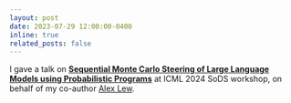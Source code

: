 ```yaml
---
layout: post
date: 2023-07-29 12:00:00-0400
inline: true
related_posts: false
---
```


I gave a talk on [**Sequential Monte Carlo Steering of Large Language Models using Probabilistic Programs**](https://arxiv.org/abs/2306.03081) at ICML 2024 SoDS workshop, on behalf of my co-author [Alex Lew](https://alexlew.net/).